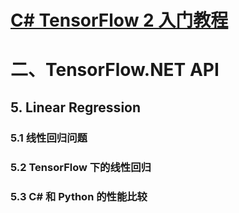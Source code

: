 # [C# TensorFlow 2 入门教程](<https://github.com/SciSharp/TensorFlow.NET-Tutorials>)

# 二、TensorFlow.NET API

## 5. Linear Regression

### 5.1 线性回归问题





### 5.2 TensorFlow 下的线性回归





### 5.3 C# 和 Python 的性能比较





